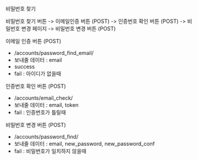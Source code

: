 비밀번호 찾기



비밀번호 찾기 버튼 -> 이메일인증 버튼 (POST) -> 인증번호 확인 버튼 (POST) -> 비밀번호 변경 페이지 -> 비밀번호 변경 버튼 (POST)



이메일 인증 버튼 (POST)

* /accounts/password_find_email/
* 보내줄 데이터 : email
* success
* fail : 아이디가 없을때



인증번호 확인 버튼 (POST)

* /accounts/email_check/
* 보내줄 데이터 : email, token
* fail : 인증번호가 틀릴때



비밀번호 변경 버튼 (POST)

* /accounts/password_find/
* 보내줄 데이터 : email, new_password, new_password_conf
* fail : 비밀번호가 일치하지 않을때